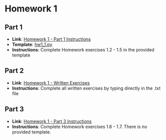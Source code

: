 
# Homework 1

## Part 1
  - **Link**: [Homework 1 - Part 1 Instructions](https://drive.google.com/drive/folders/1g2u6N-YpwMPyRvvC0s0K6E4KpIIbH-lF?usp=sharing)
  - **Template**: [hw1_1.py](hw1_1.py)
  - **Instructions**: Complete Homework exercises 1.2 - 1.5 in the provided template

## Part 2
  - **Link**: [Homework 1 - Written Exercises](hw1_2.txt)
  - **Instructions**: Complete all written exercises by typing directly in the .txt file

## Part 3
  - **Link**: [Homework 1 - Part 3 Instructions](https://drive.google.com/drive/folders/1g2u6N-YpwMPyRvvC0s0K6E4KpIIbH-lF?usp=sharing)
  - **Instructions**: Complete Homework exercises 1.6 - 1.7.  There is no provided template.
